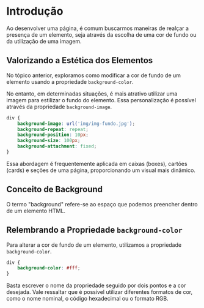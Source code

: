 # Introdução 

Ao desenvolver uma página, é comum buscarmos maneiras de realçar a presença de um elemento, seja através da escolha de uma cor de fundo ou da utilização de uma imagem.

## Valorizando a Estética dos Elementos

No tópico anterior, exploramos como modificar a cor de fundo de um elemento usando a propriedade `background-color`.

No entanto, em determinadas situações, é mais atrativo utilizar uma imagem para estilizar o fundo do elemento. Essa personalização é possível através da propriedade `background-image`.

```css
div {
    background-image: url('img/img-fundo.jpg');
    background-repeat: repeat;
    background-position: 10px;
    background-size: 100px;
    background-attachment: fixed;
}
```

Essa abordagem é frequentemente aplicada em caixas (boxes), cartões (cards) e seções de uma página, proporcionando um visual mais dinâmico.

## Conceito de Background

O termo "background" refere-se ao espaço que podemos preencher dentro de um elemento HTML.

## Relembrando a Propriedade `background-color`

Para alterar a cor de fundo de um elemento, utilizamos a propriedade `background-color`.

```css
div {
    background-color: #fff;
}
```

Basta escrever o nome da propriedade seguido por dois pontos e a cor desejada. Vale ressaltar que é possível utilizar diferentes formatos de cor, como o nome nominal, o código hexadecimal ou o formato RGB.
